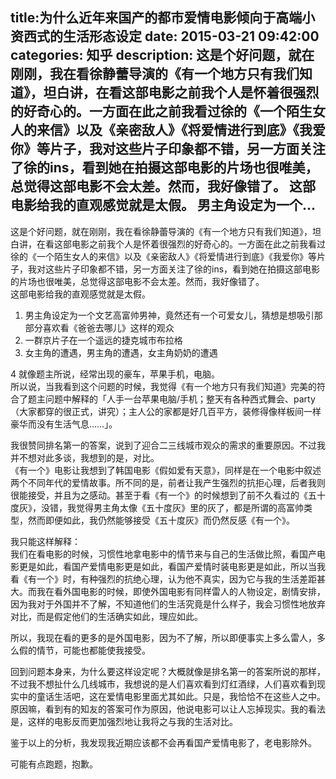 title:为什么近年来国产的都市爱情电影倾向于高端小资西式的生活形态设定
date: 2015-03-21   09:42:00 
categories: 知乎 
 description: 这是个好问题，就在刚刚，我在看徐静蕾导演的《有一个地方只有我们知道》，坦白讲，在看这部电影之前我个人是怀着很强烈的好奇心的。一方面在此之前我看过徐的《一个陌生女人的来信》以及《亲密敌人》《将爱情进行到底》《我爱你》等片子，我对这些片子印象都不错，另一方面关注了徐的ins，看到她在拍摄这部电影的片场也很唯美，总觉得这部电影不会太差。然而，我好像错了。 这部电影给我的直观感觉就是太假。 男主角设定为一个…
  --- 
 这是个好问题，就在刚刚，我在看徐静蕾导演的《有一个地方只有我们知道》，坦白讲，在看这部电影之前我个人是怀着很强烈的好奇心的。一方面在此之前我看过徐的《一个陌生女人的来信》以及《亲密敌人》《将爱情进行到底》《我爱你》等片子，我对这些片子印象都不错，另一方面关注了徐的ins，看到她在拍摄这部电影的片场也很唯美，总觉得这部电影不会太差。然而，我好像错了。  
这部电影给我的直观感觉就是太假。  

1.  男主角设定为一个文艺高富帅男神，竟然还有一个可爱女儿，猜想是想吸引那部分喜欢看《爸爸去哪儿》这样的观众
2.  一群京片子在一个遥远的捷克城市布拉格
3.  女主角的遭遇，男主角的遭遇，女主角奶奶的遭遇

4 就像题主所说，经常出现的豪车，苹果手机，电脑。  
所以说，当我看到这个问题的时候，我觉得《有一个地方只有我们知道》完美的符合了题主问题中解释的「人手一台苹果电脑/手机；整天有各种西式舞会、party（大家都穿的很正式，讲究）；主人公的家都是好几百平方，装修得像样板间一样豪华而没有生活气息……」。  

我很赞同排名第一的答案，说到了迎合二三线城市观众的需求的重要原因。不过我并不想对此多谈，我想到的是，对比。  
《有一个》电影让我想到了韩国电影《假如爱有天意》，同样是在一个电影中叙述两个不同年代的爱情故事。所不同的是，前者让我产生强烈的抗拒心理，后者我则很能接受，并且为之感动。甚至于看《有一个》的时候想到了前不久看过的《五十度灰》，没错，我觉得男主角太像《五十度灰》里的灰了，都是所谓的高富帅类型，然而即便如此，我仍然能够接受《五十度灰》而仍然反感《有一个》。  

我只能这样解释：  
我们在看电影的时候，习惯性地拿电影中的情节来与自己的生活做比照，看国产电影更是如此，看国产爱情电影更是如此，看国产爱情时装电影更是如此，所以当我看《有一个》时，有种强烈的抗绝心理，认为他不真实，因为它与我的生活差距甚大。而我在看外国电影的时候，即使外国电影有同样雷人的人物设定，剧情安排，因为我对于外国并不了解，不知道他们的生活究竟是什么样子，我会习惯性地放弃对比，而是假定他们的生活确实如此，理应如此。  

所以，我现在看的更多的是外国电影，因为不了解，所以即便事实上多么雷人，多么假的情节，可能也都能使我接受。  

回到问题本身来，为什么要这样设定呢？大概就像是排名第一的答案所说的那样，不过我不想扯什么几线城市，我想说的是人们喜欢看到灯红酒绿，人们喜欢看到现实中的童话生活吧，这在爱情电影里面尤其如此。只是，我恰恰不在这些人之中。原因嘛，看到有的知友的答案可作为原因，他说电影可以让人忘掉现实。我的看法是，这样的电影反而更加强烈地让我将之与我的生活对比。  

鉴于以上的分析，我发现我近期应该都不会再看国产爱情电影了，老电影除外。  

可能有点跑题，抱歉。